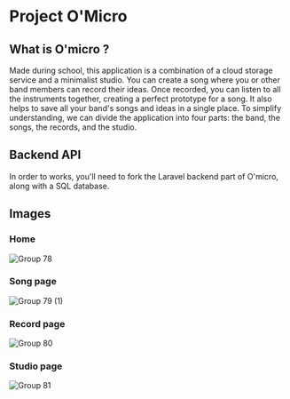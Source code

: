 ﻿# Project O'Micro 

## What is O'micro ? 
Made during school, this application is a combination of a cloud storage service and a minimalist studio. You can
create a song where you or other band members can record their ideas. Once recorded, you
can listen to all the instruments together, creating a perfect prototype for a song. It also helps
to save all your band's songs and ideas in a single place. To simplify understanding, we can
divide the application into four parts: the band, the songs, the records, and the studio.

## Backend API
In order to works, you'll need to fork the Laravel backend part of O'micro, along with a SQL database.

## Images

### Home
![Group 78](https://github.com/dylantrepos/omicro-front/assets/60279661/986ba3c8-e39f-4a6e-9c3c-6c7d7e9fc0e0)

### Song page
![Group 79 (1)](https://github.com/dylantrepos/omicro-front/assets/60279661/b41eaf5c-724f-4ee4-b981-352fc6e0bf62)

### Record page
![Group 80](https://github.com/dylantrepos/omicro-front/assets/60279661/4df811a6-f28b-4892-8ed7-e47bf5cc6b09)

### Studio page
![Group 81](https://github.com/dylantrepos/omicro-front/assets/60279661/933c4269-add4-44cb-88ed-a21f56b7cd21)
